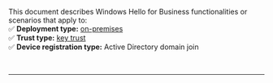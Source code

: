 This document describes Windows Hello for Business functionalities or scenarios that apply to:\
✅ **Deployment type:** [on-premises](../identity-protection/hello-for-business/hello-how-it-works-technology.md#on-premises-deployment)\
✅ **Trust type:** [key trust](../identity-protection/hello-for-business/hello-how-it-works-technology.md#key-trust)\
✅ **Device registration type:** Active Directory domain join

<br>

---
